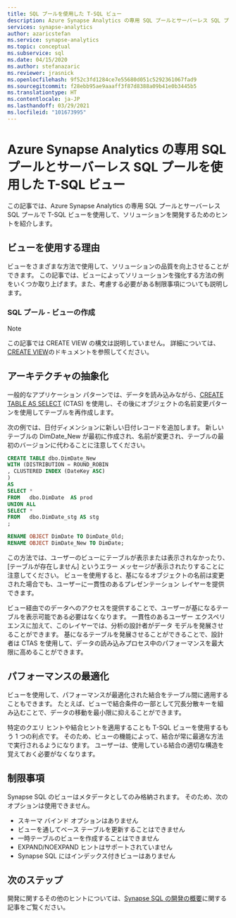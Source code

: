 ```yaml
---
title: SQL プールを使用した T-SQL ビュー
description: Azure Synapse Analytics の専用 SQL プールとサーバーレス SQL プールで T-SQL ビューを使用して、ソリューションを開発するためのヒントを紹介します。
services: synapse-analytics
author: azaricstefan
ms.service: synapse-analytics
ms.topic: conceptual
ms.subservice: sql
ms.date: 04/15/2020
ms.author: stefanazaric
ms.reviewer: jrasnick
ms.openlocfilehash: 9f52c3fd1284ce7e55680d051c5292361067fad9
ms.sourcegitcommit: f28ebb95ae9aaaff3f87d8388a09b41e0b3445b5
ms.translationtype: HT
ms.contentlocale: ja-JP
ms.lasthandoff: 03/29/2021
ms.locfileid: "101673995"
---
```

# <a name="t-sql-views-with-dedicated-sql-pool-and-serverless-sql-pool-in-azure-synapse-analytics"></a>Azure Synapse Analytics の専用 SQL プールとサーバーレス SQL プールを使用した T-SQL ビュー

この記事では、Azure Synapse Analytics の専用 SQL プールとサーバーレス SQL プールで T-SQL ビューを使用して、ソリューションを開発するためのヒントを紹介します。

## <a name="why-use-views"></a>ビューを使用する理由

ビューをさまざまな方法で使用して、ソリューションの品質を向上させることができます。  この記事では、ビューによってソリューションを強化する方法の例をいくつか取り上げます。また、考慮する必要がある制限事項についても説明します。

### <a name="sql-pool---create-view"></a>SQL プール - ビューの作成

> [!NOTE]
> この記事では CREATE VIEW の構文は説明していません。 詳細については、[CREATE VIEW](/sql/t-sql/statements/create-view-transact-sql?view=azure-sqldw-latest&preserve-view=true)のドキュメントを参照してください。

## <a name="architectural-abstraction"></a>アーキテクチャの抽象化

一般的なアプリケーション パターンでは、データを読み込みながら、[CREATE TABLE AS SELECT](/sql/t-sql/statements/create-table-as-select-azure-sql-data-warehouse?view=azure-sqldw-latest&preserve-view=true) (CTAS) を使用し、その後にオブジェクトの名前変更パターンを使用してテーブルを再作成します。

次の例では、日付ディメンションに新しい日付レコードを追加します。 新しいテーブルの DimDate_New が最初に作成され、名前が変更され、テーブルの最初のバージョンに代わることに注意してください。

```sql
CREATE TABLE dbo.DimDate_New
WITH (DISTRIBUTION = ROUND_ROBIN
, CLUSTERED INDEX (DateKey ASC)
)
AS
SELECT *
FROM   dbo.DimDate  AS prod
UNION ALL
SELECT *
FROM   dbo.DimDate_stg AS stg
;

RENAME OBJECT DimDate TO DimDate_Old;
RENAME OBJECT DimDate_New TO DimDate;
```

この方法では、ユーザーのビューにテーブルが表示または表示されなかったり、[テーブルが存在しません] というエラー メッセージが表示されたりすることに注意してください。 ビューを使用すると、基になるオブジェクトの名前は変更された場合でも、ユーザーに一貫性のあるプレゼンテーション レイヤーを提供できます。

ビュー経由でのデータへのアクセスを提供することで、ユーザーが基になるテーブルを表示可能である必要はなくなります。 一貫性のあるユーザー エクスペリエンスに加えて、このレイヤーでは、分析の設計者がデータ モデルを発展させることができます。 基になるテーブルを発展させることができることで、設計者は CTAS を使用して、データの読み込みプロセス中のパフォーマンスを最大限に高めることができます。

## <a name="performance-optimization"></a>パフォーマンスの最適化

ビューを使用して、パフォーマンスが最適化された結合をテーブル間に適用することもできます。 たとえば、ビューで結合条件の一部として冗長分散キーを組み込むことで、データの移動を最小限に抑えることができます。

特定のクエリ ヒントや結合ヒントを適用することも T-SQL ビューを使用するもう 1 つの利点です。 そのため、ビューの機能によって、結合が常に最適な方法で実行されるようになります。 ユーザーは、使用している結合の適切な構造を覚えておく必要がなくなります。

## <a name="limitations"></a>制限事項

Synapse SQL のビューはメタデータとしてのみ格納されます。 そのため、次のオプションは使用できません。

* スキーマ バインド オプションはありません
* ビューを通してベース テーブルを更新することはできません
* 一時テーブルのビューを作成することはできません
* EXPAND/NOEXPAND ヒントはサポートされていません
* Synapse SQL にはインデックス付きビューはありません

## <a name="next-steps"></a>次のステップ

開発に関するその他のヒントについては、[Synapse SQL の開発の概要](develop-overview.md)に関する記事をご覧ください。



